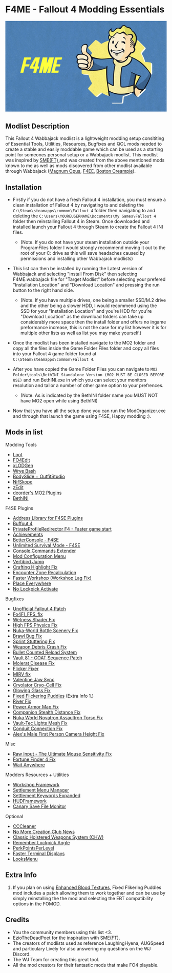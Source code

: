 # F4ME - Fallout 4 Modding Essentials

![F4ME Logo](/images/f4me.png)

## Modlist Description

This Fallout 4 Wabbajack modlist is a lightweight modding setup consititing of Essential Tools, Utilities, Resources, Bugfixes and QOL mods needed to create a stable and easily moddable game which can be used as a starting point for someones personal setup or a Wabbajack modlist. This modlist was inspired by [SME(FT)
](https://github.com/EzioTheDeadPoet/SME-FT-) and was created from the above mentioned mods known to me as well as mods discovered from other modlist available through Wabbajack ([Magnum Opus](https://www.wabbajack.org/#/modlists/info?machineURL=magnum_opus), [F4EE](https://www.wabbajack.org/#/modlists/info?machineURL=fallout_4_enhanced_edition), [Boston Creampie](https://www.wabbajack.org/#/modlists/info?machineURL=boston_cream_pie)).

## Installation

* Firstly if you do not have a fresh Fallout 4 installation, you must ensure a clean installation of Fallout 4 by navigating to and deleting the `C:\Steam\steamapps\common\Fallout 4` folder then navigating to and deleting the `C:\Users\YOUREUSERNAME\Documents\My Games\Fallout 4` folder then reinstalling Fallout 4 in Steam. Once downloaded and installed launch your Fallout 4 through Steam to create the Fallout 4 INI files. 
   * (Note. If you do not have your steam installation outside your ProgramFiles folder I would strongly recommend moving it out to the root of your C: drive as this will save headaches caused by permissions and installing other Wabbajack modlists)

* This list can then be installed by running the Latest version of Wabbajack and selecting "Install From Disk" then selecting F4ME.wabbajack file for "Target Modlist" before selecting your prefered "Installation Location" and "Download Location" and pressing the run button to the right hand side. 
   * (Note. If you have multiple drives, one being a smaller SSD/M.2 drive and the other being a slower HDD, I would recommend using the SSD for your "Installation Location" and you're HDD for you're "Download Location" as the download folders can take up considerably more space then the install folder and offers no ingame preformance increase, this is not the case for my list however it is for multiple other lists as well as list you may make yourself.)

* Once the modlist has been installed navigate to the MO2 folder and copy all the files inside the Game Folder Files folder and copy all files into your Fallout 4 game folder found at `C:\Steam\steamapps\common\Fallout 4`.

* After you have copied the Game Folder Files you can navigate to `MO2 Folder\tools\BethINI Standalone Version (MO2 MUST BE CLOSED BEFORE USE)` and run BethINI.exe in which you can select your monitors resolution and tailor a number of other game option to your prefrences.
   * (Note. As is indicated by the BethINI folder name you MUST NOT have MO2 open while using BethINI)
   
* Now that you have all the setup done you can run the ModOrganizer.exe and through that launch the game using F4SE, Happy modding :).

## Mods in list

Modding Tools

* [Loot](https://loot.github.io/)
* [FO4Edit](https://www.nexusmods.com/fallout4/mods/2737)
* [xLODGen](https://forum.step-project.com/topic/13451-xlodgen-terrain-lod-beta-69-for-fnv-fo3-fo4-fo4vr-tes5-sse-tes5vr-enderal/)
* [Wrye Bash](https://www.nexusmods.com/fallout4/mods/20032)
* [BodySlide + OutfitStudio](https://www.nexusmods.com/fallout4/mods/25)
* [NifSkope](https://github.com/niftools/nifskope)
* [zEdit](https://github.com/niftools/nifskope)
* [deorder's MO2 Plugins](https://github.com/deorder/mo2-plugins)
* [BethINI](https://www.nexusmods.com/fallout4/mods/67)

F4SE Plugins

* [Address Library for F4SE Plugins](https://www.nexusmods.com/fallout4/mods/47327)
* [Buffout 4](https://www.nexusmods.com/fallout4/mods/47359)
* [PrivateProfileRedirector F4 - Faster game start](https://www.nexusmods.com/fallout4/mods/33947)
* [Achievements](https://www.nexusmods.com/fallout4/mods/12465)
* [BetterConsole - F4SE](https://www.nexusmods.com/fallout4/mods/26582)
* [Unlimited Survival Mode - F4SE](https://www.nexusmods.com/fallout4/mods/26163)
* [Console Commands Extender](https://www.nexusmods.com/fallout4/mods/47328)
* [Mod Configuration Menu](https://www.nexusmods.com/fallout4/mods/21497)
* [Vertibird Jump](https://www.nexusmods.com/fallout4/mods/20190)
* [Crafting Highlight Fix](https://www.nexusmods.com/fallout4/mods/27479)
* [Encounter Zone Recalculation](https://www.nexusmods.com/fallout4/mods/45674)
* [Faster Workshop (Workshop Lag Fix)](https://www.nexusmods.com/fallout4/mods/35382)
* [Place Everywhere](https://www.nexusmods.com/fallout4/mods/9424)
* [No Lockpick Activate](https://www.nexusmods.com/fallout4/mods/38675)

Bugfixes

* [Unofficial Fallout 4 Patch](https://www.nexusmods.com/fallout4/mods/4598)
* [Fo4FI_FPS_fix](https://www.nexusmods.com/fallout4/mods/45360)
* [Wetness Shader Fix](https://www.nexusmods.com/fallout4/mods/23389)
* [High FPS Physics Fix](https://www.nexusmods.com/fallout4/mods/44798)
* [Nuka-World Bottle Scenery Fix](https://www.nexusmods.com/fallout4/mods/17853)
* [Brawl Bug Fix](https://www.nexusmods.com/fallout4/mods/16899)
* [Sprint Stuttering Fix](https://www.nexusmods.com/fallout4/mods/47760)
* [Weapon Debris Crash Fix](https://www.nexusmods.com/fallout4/mods/48078)
* [Bullet Counted Reload System](https://www.nexusmods.com/fallout4/mods/41178)
* [Vault 81 - GOAT Sequence Patch](https://www.nexusmods.com/fallout4/mods/44683)
* [Molerat Disease Fix](https://www.nexusmods.com/fallout4/mods/41597)
* [Flicker Fixer](https://www.nexusmods.com/fallout4/mods/35720)
* [MIRV fix](https://www.nexusmods.com/fallout4/mods/44870)
* [Valentine Jaw Sync](https://www.nexusmods.com/fallout4/mods/42985)
* [Cryolator Cryo-Cell Fix](https://www.nexusmods.com/fallout4/mods/15985)
* [Glowing Glass Fix](https://www.nexusmods.com/fallout4/mods/43059)
* [Fixed Flickering Puddles](https://www.nexusmods.com/fallout4/mods/46787) (Extra Info 1.)
* [River Fix](https://www.nexusmods.com/fallout4/mods/36762)
* [Power Armor Map Fix](https://www.nexusmods.com/fallout4/mods/8854)
* [Companion Stealth Distance Fix](https://www.nexusmods.com/fallout4/mods/15823)
* [Nuka World Novatron Assaultron Torso Fix](https://www.nexusmods.com/fallout4/mods/18714)
* [Vault-Tec Lights Mesh Fix](https://www.nexusmods.com/fallout4/mods/17083)
* [Conduit Connection Fix](https://www.nexusmods.com/fallout4/mods/9342)
* [Alex's Male First Person Camera Height Fix](https://www.nexusmods.com/fallout4/mods/27582)

Misc

* [Raw Input - The Ultimate Mouse Sensitivity Fix](https://www.nexusmods.com/fallout4/mods/27019)
* [Fortune Finder 4 Fix](https://www.nexusmods.com/fallout4/mods/43740)
* [Wait Anywhere](https://www.nexusmods.com/fallout4/mods/26145)

Modders Resources + Utilities

* [Workshop Framework](https://www.nexusmods.com/fallout4/mods/35004)
* [Settlement Menu Manager](https://www.nexusmods.com/fallout4/mods/24204)
* [Settlement Keywords Expanded](https://www.nexusmods.com/fallout4/mods/12226)
* [HUDFramework](https://www.nexusmods.com/fallout4/mods/20309)
* [Canary Save File Monitor](https://www.nexusmods.com/fallout4/mods/44949)

Optional

* [CCCleaner](https://www.nexusmods.com/fallout4/mods/26592)
* [No More Creation Club News](https://www.nexusmods.com/fallout4/mods/33674)
* [Classic Holstered Weapons System (CHW)](https://www.nexusmods.com/fallout4/mods/46101)
* [Remember Lockpick Angle](https://www.nexusmods.com/fallout4/mods/38174)
* [PerkPointsPerLevel](https://www.nexusmods.com/fallout4/mods/3938)
* [Faster Terminal Displays](https://www.nexusmods.com/fallout4/mods/937)
* [LooksMenu](https://www.nexusmods.com/fallout4/mods/12631)

## Extra Info

1. If you plan on using [Enhanced Blood Textures](https://www.nexusmods.com/fallout4/mods/212/), Fixed Flikering Puddles mod includes a patch allowing them to work together and can be use by simply reinstalling the the mod and selecting the EBT compatibility options in the FOMOD.

## Credits

* You the community members using this list <3.
* EzioTheDeadPoet for the inspiration with SME(FT).
* The creators of modlists used as reference LaughingHyena, AUGSpeed and particulary Lively for also answering my questions on the WJ Discord.
* The WJ Team for creating this great tool.
* All the mod creators for their fantastic mods that make FO4 playable.
